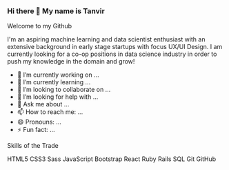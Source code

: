 ### Hi there 👋 My name is Tanvir

Welcome to my Github 

I'm an aspiring machine learning and data scientist enthusiast with an extensive background in early stage startups with focus UX/UI Design. I am currently looking for a co-op positions in data science industry in order to push my knowledge in the domain and grow!


- 🔭 I’m currently working on ...
- 🌱 I’m currently learning ...
- 👯 I’m looking to collaborate on ...
- 🤔 I’m looking for help with ...
- 💬 Ask me about ...
- 📫 How to reach me: ...
- 😄 Pronouns: ...
- ⚡ Fun fact: ...

Skills of the Trade

HTML5  CSS3  Sass  JavaScript  Bootstrap  React  Ruby  Rails  SQL  Git  GitHub
